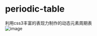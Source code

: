 # periodic-table
利用css3丰富的表现力制作的动态元素周期表
<br/>
![image](https://github.com/jys125773/periodic-table/tree/master/screenshot/1.png)
